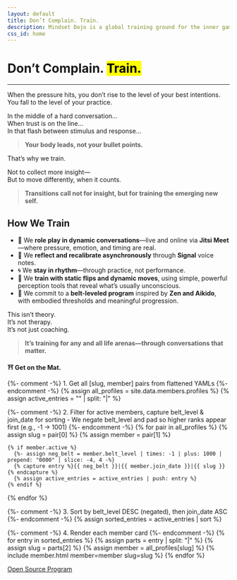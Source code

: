 ```yaml
---
layout: default
title: Don’t Complain. Train.
description: Mindset Dojo is a global training ground for the inner game of presence, leadership, and emotional clarity. For conversations that matter—across all life arenas.
css_id: home
---
```


<h1>Don’t Complain. <mark>Train.</mark></h1>
<hr>

<p>When the pressure hits, you don’t rise to the level of your best intentions.<br>
You fall to the level of your practice.</p>

<p>In the middle of a hard conversation…<br>
When trust is on the line…<br>
In that flash between stimulus and response…</p>

<blockquote><strong>Your body leads, not your bullet points.</strong></blockquote>

<p>That’s why we train.</p>

<p>Not to collect more insight—<br>
But to move differently, when it counts.</p>

<blockquote><strong>Transitions call not for insight, but for training the emerging new self.</strong></blockquote>

<h2>How We Train</h2>
<ul>
  <li>🥋 We <strong>role play in dynamic conversations</strong>—live and online via <strong>Jitsi Meet</strong>—where pressure, emotion, and timing are real.</li>
  <li>🔁 We <strong>reflect and recalibrate asynchronously</strong> through <strong>Signal</strong> voice notes.</li>
  <li>🌀 We <strong>stay in rhythm</strong>—through practice, not performance.</li>
  <li>🧭 We <strong>train with static flips and dynamic moves</strong>, using simple, powerful perception tools that reveal what’s usually unconscious.</li>
  <li>🎯 We commit to a <strong>belt-leveled program</strong> inspired by <strong>Zen and Aikido</strong>, with embodied thresholds and meaningful progression.</li>
</ul>

<p>This isn’t theory.<br>
It’s not therapy.<br>
It’s not just coaching.</p>

<blockquote><strong>It’s training for any and all life arenas—through conversations that matter.</strong></blockquote>

<p><strong>⛩️ Get on the Mat.</strong></p>

<div class="md-members">

  {%- comment -%}
    1. Get all [slug, member] pairs from flattened YAMLs
  {%- endcomment -%}
  {% assign all_profiles = site.data.members.profiles %}
  {% assign active_entries = "" | split: "|" %}

  {%- comment -%}
    2. Filter for active members, capture belt_level & join_date for sorting
       - We negate belt_level and pad so higher ranks appear first (e.g., -1 → 1001)
  {%- endcomment -%}
  {% for pair in all_profiles %}
    {% assign slug = pair[0] %}
    {% assign member = pair[1] %}

    {% if member.active %}
      {%- assign neg_belt = member.belt_level | times: -1 | plus: 1000 | prepend: "0000" | slice: -4, 4 -%}
      {% capture entry %}{{ neg_belt }}|{{ member.join_date }}|{{ slug }}{% endcapture %}
      {% assign active_entries = active_entries | push: entry %}
    {% endif %}
  {% endfor %}

  {%- comment -%}
    3. Sort by belt_level DESC (negated), then join_date ASC
  {%- endcomment -%}
  {% assign sorted_entries = active_entries | sort %}

  {%- comment -%}
    4. Render each member card
  {%- endcomment -%}
  {% for entry in sorted_entries %}
    {% assign parts = entry | split: "|" %}
    {% assign slug = parts[2] %}
    {% assign member = all_profiles[slug] %}
    {% include member.html member=member slug=slug %}
  {% endfor %}

</div>



<div class="md-cta-group">
    <a href="./program">Open Source Program</a>
</div>
